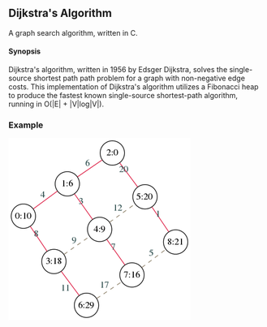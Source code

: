 Dijkstra's Algorithm
--------------------

A graph search algorithm, written in C.

#### Synopsis ####

Dijkstra's algorithm, written in 1956 by Edsger Dijkstra, solves the single-source shortest path path problem for a graph with non-negative edge costs. This implementation of Dijkstra's algorithm utilizes a Fibonacci heap to produce the fastest known single-source shortest-path algorithm, running in O(|E| + |V|log|V|).

### Example ###

![Dijkstra's Algorithm Example](https://github.com/jharris319/100P-DSAL/blob/master/dijkstra/graph.png "Dijkstra's Algorithm from Node 2")